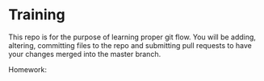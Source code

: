 # Training

This repo is for the purpose of learning proper git flow. You will be adding, altering, committing
files to the repo  and submitting pull requests to have your changes merged into the master branch.

Homework: 

